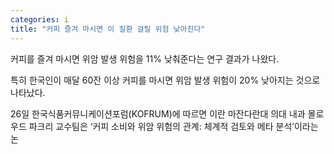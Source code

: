 ```yaml
---
categories: i
title: "커피 즐겨 마시면 이 질환 걸릴 위험 낮아진다"
---
```

  커피를 즐겨 마시면 위암 발생 위험을 11% 낮춰준다는 연구 결과가 나왔다. 
 
특히 한국인이 매달 60잔 이상 커피를 마시면 위암 발생 위험이 20% 낮아지는 것으로 나타났다.
 
26일 한국식품커뮤니케이션포럼(KOFRUM)에 따르면 이란 마잔다란대 의대 내과 몰로우드 파크리 교수팀은 ‘커피 소비와 위암 위험의 관계: 체계적 검토와 메타 분석’이라는 논